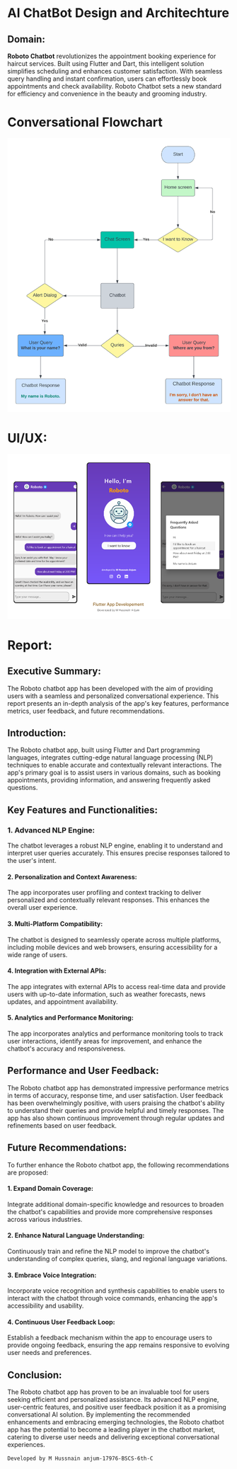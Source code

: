 # AI ChatBot Design and Architechture  
## Domain:  
**Roboto Chatbot** revolutionizes the appointment booking experience for haircut services. Built using Flutter and Dart, this intelligent solution simplifies scheduling and enhances customer satisfaction. With seamless query handling and instant confirmation, users can effortlessly book appointments and check availability. Roboto Chatbot sets a new standard for efficiency and convenience in the beauty and grooming industry.  
# Conversational Flowchart  
<div style="text-align: center;">
 <img src="FD.png" alt="Image" width="700">
</div>    

# UI/UX:
![ImageDemo](Fram.png)


# Report: 


## Executive Summary:
The Roboto chatbot app has been developed with the aim of providing users with a seamless and personalized conversational experience. This report presents an in-depth analysis of the app's key features, performance metrics, user feedback, and future recommendations.  
  
## Introduction:
The Roboto chatbot app, built using Flutter and Dart programming languages, integrates cutting-edge natural language processing (NLP) techniques to enable accurate and contextually relevant interactions. The app's primary goal is to assist users in various domains, such as booking appointments, providing information, and answering frequently asked questions.
## Key Features and Functionalities:
### 1. Advanced NLP Engine:  
The chatbot leverages a robust NLP engine, enabling it to understand and interpret user queries accurately. This ensures precise responses tailored to the user's intent.
#### 2. Personalization and Context Awareness:
The app incorporates user profiling and context tracking to deliver personalized and contextually relevant responses. This enhances the overall user experience.
#### 3. Multi-Platform Compatibility:
The chatbot is designed to seamlessly operate across multiple platforms, including mobile devices and web browsers, ensuring accessibility for a wide range of users.
#### 4. Integration with External APIs:
The app integrates with external APIs to access real-time data and provide users with up-to-date information, such as weather forecasts, news updates, and appointment availability.
#### 5. Analytics and Performance Monitoring:
The app incorporates analytics and performance monitoring tools to track user interactions, identify areas for improvement, and enhance the chatbot's accuracy and responsiveness.  

## Performance and User Feedback:
The Roboto chatbot app has demonstrated impressive performance metrics in terms of accuracy, response time, and user satisfaction. User feedback has been overwhelmingly positive, with users praising the chatbot's ability to understand their queries and provide helpful and timely responses. The app has also shown continuous improvement through regular updates and refinements based on user feedback.  

## Future Recommendations:
To further enhance the Roboto chatbot app, the following recommendations are proposed:

#### 1. Expand Domain Coverage: 
Integrate additional domain-specific knowledge and resources to broaden the chatbot's capabilities and provide more comprehensive responses across various industries.
#### 2. Enhance Natural Language Understanding: 
 Continuously train and refine the NLP model to improve the chatbot's understanding of complex queries, slang, and regional language variations.
#### 3. Embrace Voice Integration: 
Incorporate voice recognition and synthesis capabilities to enable users to interact with the chatbot through voice commands, enhancing the app's accessibility and usability.
#### 4. Continuous User Feedback Loop: 
Establish a feedback mechanism within the app to encourage users to provide ongoing feedback, ensuring the app remains responsive to evolving user needs and preferences.  

## Conclusion:  
The Roboto chatbot app has proven to be an invaluable tool for users seeking efficient and personalized assistance. Its advanced NLP engine, user-centric features, and positive user feedback position it as a promising conversational AI solution. By implementing the recommended enhancements and embracing emerging technologies, the Roboto chatbot app has the potential to become a leading player in the chatbot market, catering to diverse user needs and delivering exceptional conversational experiences.   

```
Developed by M Hussnain anjum-17976-BSCS-6th-C
```